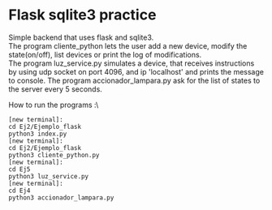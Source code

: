 # Flask sqlite3 practice
Simple backend that uses  flask and sqlite3.\
The program cliente_python lets the user add a new device, modify the state(on/off), list devices or print the log of modifications.\
The program luz_service.py simulates a device, that receives instructions by using udp socket on port 4096, and ip 'localhost' and prints the message to console.
The program accionador_lampara.py ask for the list of states to the server every 5 seconds.

How to run the programs :\
``` 
[new terminal]:
cd Ej2/Ejemplo_flask
python3 index.py 
[new terminal]:
cd Ej2/Ejemplo_flask
python3 cliente_python.py
[new terminal]:
cd Ej5
python3 luz_service.py
[new terminal]:
cd Ej4
python3 accionador_lampara.py

```


